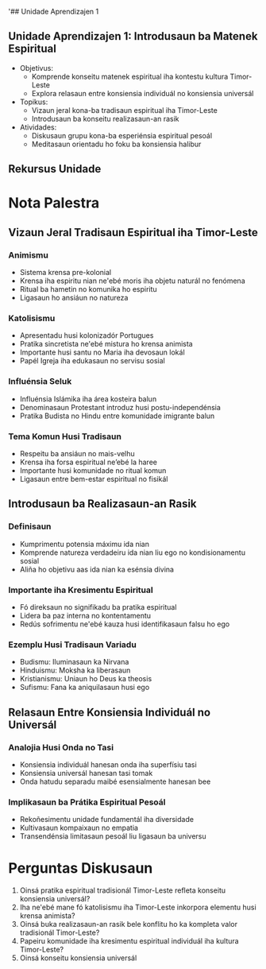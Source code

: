 '## Unidade Aprendizajen 1

## Unidade Aprendizajen 1: Introdusaun ba Matenek Espiritual
- Objetivus:
  * Komprende konseitu matenek espiritual iha kontestu kultura Timor-Leste
  * Explora relasaun entre konsiensia individuál no konsiensia universál
- Topikus:
  * Vizaun jeral kona-ba tradisaun espiritual iha Timor-Leste
  * Introdusaun ba konseitu realizasaun-an rasik
- Atividades:
  * Diskusaun grupu kona-ba esperiénsia espiritual pesoál
  * Meditasaun orientadu ho foku ba konsiensia halibur

## Rekursus Unidade

# Nota Palestra

## Vizaun Jeral Tradisaun Espiritual iha Timor-Leste

### Animismu
- Sistema krensa pre-kolonial
- Krensa iha espiritu nian ne'ebé moris iha objetu naturál no fenómena
- Ritual ba hametin no komunika ho espiritu
- Ligasaun ho ansiáun no natureza

### Katolisismu
- Apresentadu husi kolonizadór Portugues
- Pratika sincretista ne'ebé mistura ho krensa animista
- Importante husi santu no Maria iha devosaun lokál
- Papél Igreja iha edukasaun no servisu sosial

### Influénsia Seluk
- Influénsia Islámika iha área kosteira balun
- Denominasaun Protestant introduz husi postu-independénsia
- Pratika Budista no Hindu entre komunidade imigrante balun

### Tema Komun Husi Tradisaun
- Respeitu ba ansiáun no mais-velhu
- Krensa iha forsa espiritual ne’ebé la haree
- Importante husi komunidade no ritual komun
- Ligasaun entre bem-estar espiritual no fisikál

## Introdusaun ba Realizasaun-an Rasik

### Definisaun
- Kumprimentu potensia máximu ida nian
- Komprende natureza verdadeiru ida nian liu ego no kondisionamentu sosial
- Aliña ho objetivu aas ida nian ka esénsia divina

### Importante iha Kresimentu Espiritual
- Fó direksaun no signifikadu ba pratika espiritual
- Lidera ba paz interna no kontentamentu
- Redús sofrimentu ne'ebé kauza husi identifikasaun falsu ho ego

### Ezemplu Husi Tradisaun Variadu
- Budismu: Iluminasaun ka Nirvana
- Hinduismu: Moksha ka liberasaun
- Kristianismu: Uniaun ho Deus ka theosis
- Sufismu: Fana ka aniquilasaun husi ego

## Relasaun Entre Konsiensia Individuál no Universál

### Analojia Husi Onda no Tasi
- Konsiensia individuál hanesan onda iha superfísiu tasi
- Konsiensia universál hanesan tasi tomak
- Onda hatudu separadu maibé esensialmente hanesan bee

### Implikasaun ba Prátika Espiritual Pesoál
- Rekoñesimentu unidade fundamentál iha diversidade
- Kultivasaun kompaixaun no empatia
- Transendénsia limitasaun pesoál liu ligasaun ba universu

# Perguntas Diskusaun

1. Oinsá pratika espiritual tradisionál Timor-Leste refleta konseitu konsiensia universál?
2. Iha ne'ebé mane fó katolisismu iha Timor-Leste inkorpora elementu husi krensa animista?
3. Oinsá buka realizasaun-an rasik bele konflitu ho ka kompleta valor tradisionál Timor-Leste?
4. Papeiru komunidade iha kresimentu espiritual individuál iha kultura Timor-Leste?
5. Oinsá konseitu konsiensia universál